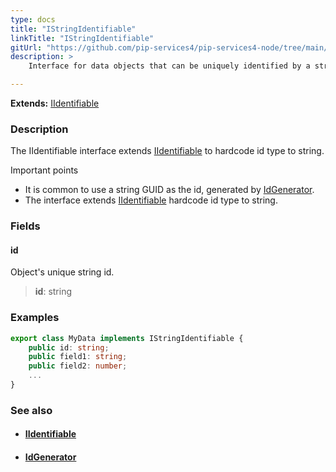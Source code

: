 ```yaml
---
type: docs
title: "IStringIdentifiable"
linkTitle: "IStringIdentifiable"
gitUrl: "https://github.com/pip-services4/pip-services4-node/tree/main/pip-services4-commons-node"
description: > 
    Interface for data objects that can be uniquely identified by a string id. 

---
```


**Extends:** [IIdentifiable<string>](../iidentifiable)

### Description

The IIdentifiable interface extends [IIdentifiable](../iidentifiable) to hardcode id type to string.

Important points

-  It is common to use a string GUID as the id, generated by [IdGenerator](../id_generator).
-  The interface extends [IIdentifiable](../iidentifiable) hardcode id type to string.

### Fields

<span class="hide-title-link">

#### id
Object's unique string id.
> **id**: string

</span>

### Examples
```typescript
export class MyData implements IStringIdentifiable {
    public id: string;
    public field1: string;
    public field2: number; 
    ...
}
```

### See also
- #### [IIdentifiable](../iidentifiable)
- #### [IdGenerator](../id_generator)
